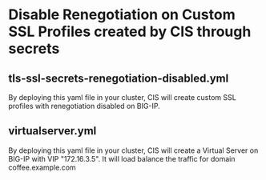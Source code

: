 # Disable Renegotiation on Custom SSL Profiles created by CIS through secrets

## tls-ssl-secrets-renegotiation-disabled.yml

By deploying this yaml file in your cluster, CIS will create custom SSL profiles with renegotiation disabled on BIG-IP.

## virtualserver.yml
By deploying this yaml file in your cluster, CIS will create a Virtual Server on BIG-IP with VIP "172.16.3.5".
It will load balance the traffic for domain coffee.example.com
